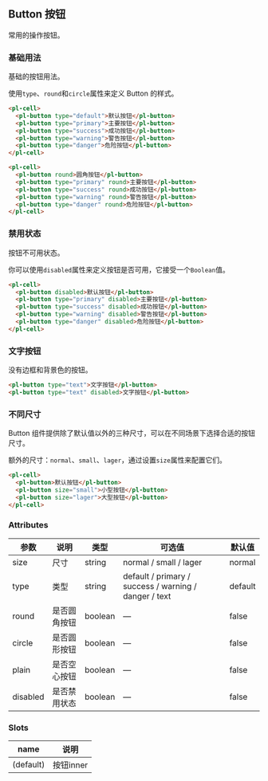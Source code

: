 ## Button 按钮
常用的操作按钮。

### 基础用法

基础的按钮用法。

使用`type`、`round`和`circle`属性来定义 Button 的样式。

```html
<pl-cell>
  <pl-button type="default">默认按钮</pl-button>
  <pl-button type="primary">主要按钮</pl-button>
  <pl-button type="success">成功按钮</pl-button>
  <pl-button type="warning">警告按钮</pl-button>
  <pl-button type="danger">危险按钮</pl-button>
</pl-cell>

<pl-cell>
  <pl-button round>圆角按钮</pl-button>
  <pl-button type="primary" round>主要按钮</pl-button>
  <pl-button type="success" round>成功按钮</pl-button>
  <pl-button type="warning" round>警告按钮</pl-button>
  <pl-button type="danger" round>危险按钮</pl-button>
</pl-cell>
```

### 禁用状态

按钮不可用状态。

你可以使用`disabled`属性来定义按钮是否可用，它接受一个`Boolean`值。

```html
<pl-cell>
  <pl-button disabled>默认按钮</pl-button>
  <pl-button type="primary" disabled>主要按钮</pl-button>
  <pl-button type="success" disabled>成功按钮</pl-button>
  <pl-button type="warning" disabled>警告按钮</pl-button>
  <pl-button type="danger" disabled>危险按钮</pl-button>
</pl-cell>
```

### 文字按钮

没有边框和背景色的按钮。

```html
<pl-button type="text">文字按钮</pl-button>
<pl-button type="text" disabled>文字按钮</pl-button>
```

### 不同尺寸

Button 组件提供除了默认值以外的三种尺寸，可以在不同场景下选择合适的按钮尺寸。

额外的尺寸：`normal`、`small`、`lager`，通过设置`size`属性来配置它们。

```html
<pl-cell>
  <pl-button>默认按钮</pl-button>
  <pl-button size="small">小型按钮</pl-button>
  <pl-button size="lager">大型按钮</pl-button>
</pl-cell>
```

### Attributes
| 参数      | 说明    | 类型      | 可选值       | 默认值   |
|---------- |-------- |---------- |-------------  |-------- |
| size     | 尺寸   | string  |   normal / small / lager            |    normal     |
| type     | 类型   | string    |   default / primary / success / warning / danger / text |     default    |
| round     | 是否圆角按钮   | boolean    | — | false   |
| circle     | 是否圆形按钮   | boolean    | — | false   |
| plain     | 是否空心按钮    | boolean   | —   | false   |
| disabled  | 是否禁用状态    | boolean   | —   | false   |

### Slots
| name      | 说明    | 
|---------- |-------- |
| (default)     |   按钮inner   |
